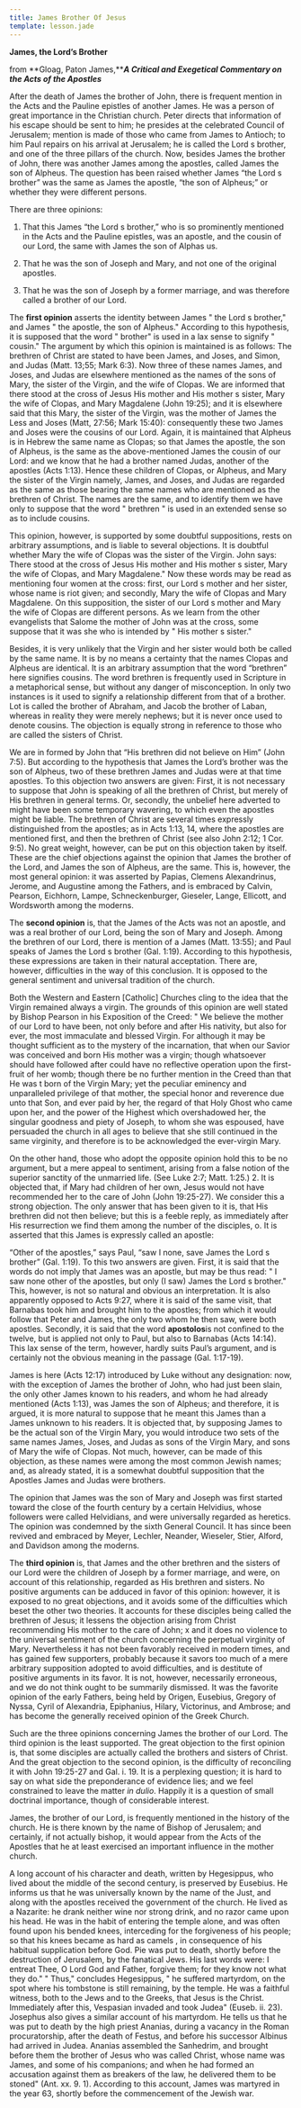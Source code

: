 ```yaml
---
title: James Brother Of Jesus
template: lesson.jade
---
```



**James, the Lord’s Brother**

from **Gloag, Paton James,*****A Critical and Exegetical Commentary on
the Acts of the Apostles***

After the death of James the brother of John, there is frequent mention
in the Acts and the Pauline epistles of another James. He was a person
of great importance in the Christian church. Peter directs that
information of his escape should be sent to him; he presides at the
celebrated Council of Jerusalem; mention is made of those who came from
James to Antioch; to him Paul repairs on his arrival at Jerusalem; he is
called the Lord s brother, and one of the three pillars of the church.
Now, besides James the brother of John, there was another James among
the apostles, called James the son of Alpheus. The question has been
raised whether James “the Lord s brother” was the same as James the
apostle, “the son of Alpheus;” or whether they were different persons.

There are three opinions:

1.  That this James “the Lord s brother,” who is so prominently
    mentioned in the Acts and the Pauline epistles, was an apostle, and
    the cousin of our Lord, the same with James the son of Alphas us.

2.  That he was the son of Joseph and Mary, and not one of the original
    apostles.

3.  That he was the son of Joseph by a former marriage, and was
    therefore called a brother of our Lord.

The **first opinion** asserts the identity between James " the Lord s
brother," and James " the apostle, the son of Alpheus." According to
this hypothesis, it is supposed that the word " brother" is used in a
lax sense to signify " cousin." The argument by which this opinion is
maintained is as follows: The brethren of Christ are stated to have been
James, and Joses, and Simon, and Judas (Matt. 13;55; Mark 6:3). Now
three of these names James, and Joses, and Judas are elsewhere mentioned
as the names of the sons of Mary, the sister of the Virgin, and the wife
of Clopas. We are informed that there stood at the cross of Jesus His
mother and His mother s sister, Mary the wife of Clopas, and Mary
Magdalene (John 19:25); and it is elsewhere said that this Mary, the
sister of the Virgin, was the mother of James the Less and Joses (Matt,
27:56; Mark 15:40): consequently these two James and Joses were the
cousins of our Lord. Again, it is maintained that Alpheus is in Hebrew
the same name as Clopas; so that James the apostle, the son of Alpheus,
is the same as the above-mentioned James the cousin of our Lord: and we
know that he had a brother named Judas, another of the apostles (Acts
1:13). Hence these children of Clopas, or Alpheus, and Mary the sister
of the Virgin namely, James, and Joses, and Judas are regarded as the
same as those bearing the same names who are mentioned as the brethren
of Christ. The names are the same, and to identify them we have only to
suppose that the word " brethren " is used in an extended sense so as to
include cousins.

This opinion, however, is supported by some doubtful suppositions, rests
on arbitrary assumptions, and is liable to several objections. It is
doubtful whether Mary the wife of Clopas was the sister of the Virgin.
John says: There stood at the cross of Jesus His mother and His mother s
sister, Mary the wife of Clopas, and Mary Magdalene." Now these words
may be read as mentioning four women at the cross: first, our Lord s
mother and her sister, whose name is riot given; and secondly, Mary the
wife of Clopas and Mary Magdalene. On this supposition, the sister of
our Lord s mother and Mary the wife of Clopas are different persons. As
we learn from the other evangelists that Salome the mother of John was
at the cross, some suppose that it was she who is intended by " His
mother s sister."

Besides, it is very unlikely that the Virgin and her sister would both
be called by the same name. It is by no means a certainty that the names
Clopas and Alpheus are identical. It is an arbitrary assumption that the
word “brethren” here signifies cousins. The word brethren is frequently
used in Scripture in a metaphorical sense, but without any danger of
misconception. In only two instances is it used to signify a
relationship different from that of a brother. Lot is called the brother
of Abraham, and Jacob the brother of Laban, whereas in reality they were
merely nephews; but it is never once used to denote cousins. The
objection is equally strong in reference to those who are called the
sisters of Christ.

We are in formed by John that “His brethren did not believe on Him”
(John 7:5). But according to the hypothesis that James the Lord’s
brother was the son of Alpheus, two of these brethren James and Judas
were at that time apostles. To this objection two answers are given:
First, it is not necessary to suppose that John is speaking of all the
brethren of Christ, but merely of His brethren in general terms. Or,
secondly, the unbelief here adverted to might have been some temporary
wavering, to which even the apostles might be liable. The brethren of
Christ are several times expressly distinguished from the apostles; as
in Acts 1:13, 14, where the apostles are mentioned first, and then the
brethren of Christ (see also John 2:12; 1 Cor. 9:5). No great weight,
however, can be put on this objection taken by itself. These are the
chief objections against the opinion that James the brother of the Lord,
and James the son of Alpheus, are the same. This is, however, the most
general opinion: it was asserted by Papias, Clemens Alexandrinus,
Jerome, and Augustine among the Fathers, and is embraced by Calvin,
Pearson, Eichhorn, Lampe, Schneckenburger, Gieseler, Lange, Ellicott,
and Wordsworth among the moderns.

The **second opinion** is, that the James of the Acts was not an
apostle, and was a real brother of our Lord, being the son of Mary and
Joseph. Among the brethren of our Lord, there is mention of a James
(Matt. 13:55); and Paul speaks of James the Lord s brother (Gal. 1:19).
According to this hypothesis, these expressions are taken in their
natural acceptation. There are, however, difficulties in the way of this
conclusion. It is opposed to the general sentiment and universal
tradition of the church.

Both the Western and Eastern [Catholic] Churches cling to the idea that
the Virgin remained always a virgin. The grounds of this opinion are
well stated by Bishop Pearson in his Exposition of the Creed: " We
believe the mother of our Lord to have been, not only before and after
His nativity, but also for ever, the most immaculate and blessed Virgin.
For although it may be thought sufficient as to the mystery of the
incarnation, that when our Savior was conceived and born His mother was
a virgin; though whatsoever should have followed after could have no
reflective operation upon the first- fruit of her womb; though there be
no further mention in the Creed than that He was t born of the Virgin
Mary; yet the peculiar eminency and unparalleled privilege of that
mother, the special honor and reverence due unto that Son, and ever paid
by her, the regard of that Holy Ghost who came upon her, and the power
of the Highest which overshadowed her, the singular goodness and piety
of Joseph, to whom she was espoused, have persuaded the church in all
ages to believe that she still continued in the same virginity, and
therefore is to be acknowledged the ever-virgin Mary.

On the other hand, those who adopt the opposite opinion hold this to be
no argument, but a mere appeal to sentiment, arising from a false notion
of the superior sanctity of the unmarried life. (See Luke 2:7; Matt.
1:25.) 2. It is objected that, if Mary had children of her own, Jesus
would not have recommended her to the care of John (John 19:25-27). We
consider this a strong objection. The only answer that has been given to
it is, that His brethren did not then believe; but this is a feeble
reply, as immediately after His resurrection we find them among the
number of the disciples, o. It is asserted that this James is expressly
called an apostle:

“Other of the apostles,” says Paul, “saw I none, save James the Lord s
brother” (Gal. 1:19). To this two answers are given. First, it is said
that the words do not imply that James was an apostle, but may be thus
read: " I saw none other of the apostles, but only (I saw) James the
Lord s brother." This, however, is not so natural and obvious an
interpretation. It is also apparently opposed to Acts 9:27, where it is
said of the same visit, that Barnabas took him and brought him to the
apostles; from which it would follow that Peter and James, the only two
whom he then saw, were both apostles. Secondly, it is said that the word
**apostolos**is not confined to the twelve, but is applied not only to
Paul, but also to Barnabas (Acts 14:14). This lax sense of the term,
however, hardly suits Paul’s argument, and is certainly not the obvious
meaning in the passage (Gal. 1:17-19).

James is here (Acts 12:17) introduced by Luke without any designation:
now, with the exception of James the brother of John, who had just been
slain, the only other James known to his readers, and whom he had
already mentioned (Acts 1:13), was James the son of Alpheus; and
therefore, it is argued, it is more natural to suppose that he meant
this James than a James unknown to his readers. It is objected that, by
supposing James to be the actual son of the Virgin Mary, you would
introduce two sets of the same names James, Joses, and Judas as sons of
the Virgin Mary, and sons of Mary the wife of Clopas. Not much, however,
can be made of this objection, as these names were among the most common
Jewish names; and, as already stated, it is a somewhat doubtful
supposition that the Apostles James and Judas were brothers.

The opinion that James was the son of Mary and Joseph was first started
toward the close of the fourth century by a certain Helvidius, whose
followers were called Helvidians, and were universally regarded as
heretics. The opinion was condemned by the sixth General Council. It has
since been revived and embraced by Meyer, Lechler, Neander, Wieseler,
Stier, Alford, and Davidson among the moderns.

The **third opinion** is, that James and the other brethren and the
sisters of our Lord were the children of Joseph by a former marriage,
and were, on account of this relationship, regarded as His brethren and
sisters. No positive arguments can be adduced in favor of this opinion:
however, it is exposed to no great objections, and it avoids some of the
difficulties which beset the other two theories. It accounts for these
disciples being called the brethren of Jesus; it lessens the objection
arising from Christ recommending His mother to the care of John; x and
it does no violence to the universal sentiment of the church concerning
the perpetual virginity of Mary. Nevertheless it has not been favorably
received in modern times, and has gained few supporters, probably
because it savors too much of a mere arbitrary supposition adopted to
avoid difficulties, and is destitute of positive arguments in its favor.
It is not, however, necessarily erroneous, and we do not think ought to
be summarily dismissed. It was the favorite opinion of the early
Fathers, being held by Origen, Eusebius, Gregory of Nyssa, Cyril of
Alexandria, Epiphanius, Hilary, Victorinus, and Ambrose; and has become
the generally received opinion of the Greek Church.

Such are the three opinions concerning James the brother of our Lord.
The third opinion is the least supported. The great objection to the
first opinion is, that some disciples are actually called the brothers
and sisters of Christ. And the great objection to the second opinion, is
the difficulty of reconciling it with John 19:25-27 and Gal. i. 19. It
is a perplexing question; it is hard to say on what side the
preponderance of evidence lies; and we feel constrained to leave the
matter *in dulio*. Happily it is a question of small doctrinal
importance, though of considerable interest.

James, the brother of our Lord, is frequently mentioned in the history
of the church. He is there known by the name of Bishop of Jerusalem; and
certainly, if not actually bishop, it would appear from the Acts of the
Apostles that he at least exercised an important influence in the mother
church.

A long account of his character and death, written by Hegesippus, who
lived about the middle of the second century, is preserved by Eusebius.
He informs us that he was universally known by the name of the Just, and
along with the apostles received the government of the church. He lived
as a Nazarite: he drank neither wine nor strong drink, and no razor came
upon his head. He was in the habit of entering the temple alone, and was
often found upon his bended knees, interceding for the forgiveness of
his people; so that his knees became as hard as camels , in consequence
of his habitual supplication before God. Pie was put to death, shortly
before the destruction of Jerusalem, by the fanatical Jews. His last
words were: I entreat Thee, O Lord God and Father, forgive them; for
they know not what they do." " Thus," concludes Hegesippus, " he
suffered martyrdom, on the spot where his tombstone is still remaining,
by the temple. He was a faithful witness, both to the Jews and to the
Greeks, that Jesus is the Christ. Immediately after this, Vespasian
invaded and took Judea" (Euseb. ii. 23). Josephus also gives a similar
account of his martyrdom. He tells us that he was put to death by the
high priest Ananias, during a vacancy in the Roman procuratorship, after
the death of Festus, and before his successor Albinus had arrived in
Judea. Ananias assembled the Sanhedrim, and brought before them the
brother of Jesus who was called Christ, whose name was James, and some
of his companions; and when he had formed an accusation against them as
breakers of the law, he delivered them to be stoned" (Ant. xx. 9. 1).
According to this account, James was martyred in the year 63, shortly
before the commencement of the Jewish war.

